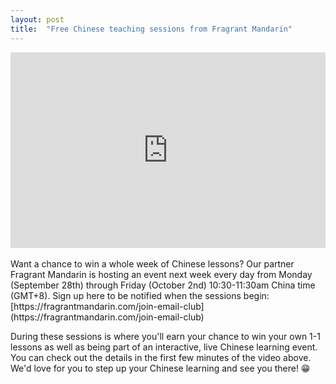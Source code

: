```yaml
---
layout: post
title:  "Free Chinese teaching sessions from Fragrant Mandarin"
---
```

<div class="video-container" style="position: relative;padding-bottom: 56.25%;padding-top: 30px; height: 0; overflow: hidden;">
<iframe width="560" height="315" style="position: absolute;top: 0;left: 0;width: 100%;height: 100%;" src="https://www.youtube.com/embed/Na57GAs4kkw" frameborder="0" allowfullscreen></iframe>
</div><br/>
Want a chance to win a whole week of Chinese lessons?
Our partner Fragrant Mandarin is hosting an event next week every day from Monday (September 28th) through Friday (October 2nd) 10:30-11:30am China time (GMT+8).  
Sign up here to be notified when the sessions begin: [https://fragrantmandarin.com/join-email-club](https://fragrantmandarin.com/join-email-club)

During these sessions is where you'll earn your chance to win your own 1-1 lessons as well as being part of an interactive, live Chinese learning event.
You can check out the details in the first few minutes of the video above. We'd love for you to step up your Chinese learning and see you there! 😁

